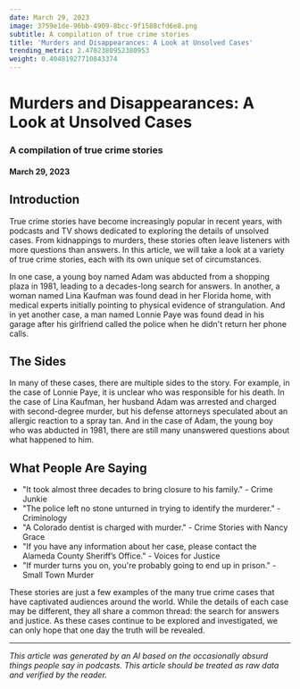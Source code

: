 ```yaml
---
date: March 29, 2023
image: 3759e1de-96bb-4909-8bcc-9f1588cfd6e8.png
subtitle: A compilation of true crime stories
title: 'Murders and Disappearances: A Look at Unsolved Cases'
trending_metric: 2.4702380952380953
weight: 0.40481927710843374
---
```

# Murders and Disappearances: A Look at Unsolved Cases
### A compilation of true crime stories
#### March 29, 2023

## Introduction
True crime stories have become increasingly popular in recent years, with podcasts and TV shows dedicated to exploring the details of unsolved cases. From kidnappings to murders, these stories often leave listeners with more questions than answers. In this article, we will take a look at a variety of true crime stories, each with its own unique set of circumstances.

In one case, a young boy named Adam was abducted from a shopping plaza in 1981, leading to a decades-long search for answers. In another, a woman named Lina Kaufman was found dead in her Florida home, with medical experts initially pointing to physical evidence of strangulation. And in yet another case, a man named Lonnie Paye was found dead in his garage after his girlfriend called the police when he didn't return her phone calls.

## The Sides
In many of these cases, there are multiple sides to the story. For example, in the case of Lonnie Paye, it is unclear who was responsible for his death. In the case of Lina Kaufman, her husband Adam was arrested and charged with second-degree murder, but his defense attorneys speculated about an allergic reaction to a spray tan. And in the case of Adam, the young boy who was abducted in 1981, there are still many unanswered questions about what happened to him.

## What People Are Saying
- "It took almost three decades to bring closure to his family." - Crime Junkie
- "The police left no stone unturned in trying to identify the murderer." - Criminology
- "A Colorado dentist is charged with murder." - Crime Stories with Nancy Grace
- "If you have any information about her case, please contact the Alameda County Sheriff’s Office." - Voices for Justice
- "If murder turns you on, you're probably going to end up in prison." - Small Town Murder

These stories are just a few examples of the many true crime cases that have captivated audiences around the world. While the details of each case may be different, they all share a common thread: the search for answers and justice. As these cases continue to be explored and investigated, we can only hope that one day the truth will be revealed.

 --- 

*This article was generated by an AI based on the occasionally absurd things people say in podcasts. This article should be treated as raw data and verified by the reader.*